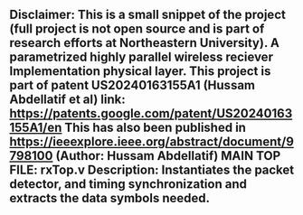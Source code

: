 Disclaimer: This is a small snippet of the project (full project is not open source and is part of research efforts at Northeastern University).
A parametrized highly parallel wireless reciever Implementation physical layer. 
This project is part of patent US20240163155A1 (Hussam Abdellatif et al) link: https://patents.google.com/patent/US20240163155A1/en
This has also been published in https://ieeexplore.ieee.org/abstract/document/9798100 (Author: Hussam Abdellatif)
MAIN TOP FILE: rxTop.v 
Description: Instantiates the packet detector, and timing synchronization and extracts the data symbols needed. 
-----------
